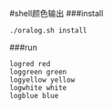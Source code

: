 #shell颜色输出
###install
```shell
./oralog.sh install
```

###run
```shell
logred red
loggreen green
logyellow yellow
logwhite white
logblue blue
```

